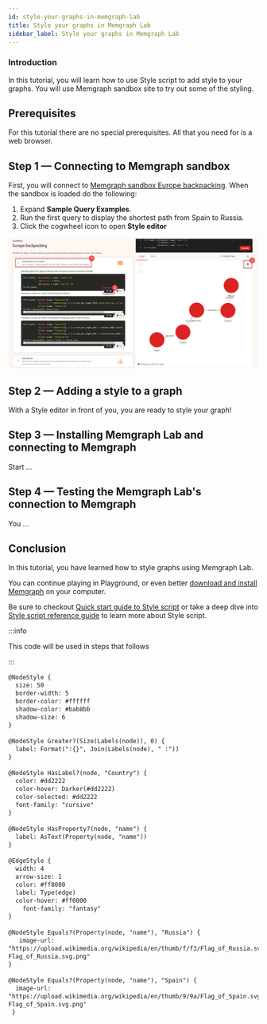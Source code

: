 ```yaml
---
id: style-your-graphs-in-memgraph-lab
title: Style your graphs in Memgraph Lab
sidebar_label: Style your graphs in Memgraph Lab
---
```


### Introduction

In this tutorial, you will learn how to use Style script to add style to your graphs. You will use  Memgraph sandbox site to try out some of the styling.


## Prerequisites

For this tutorial there are no special prerequisites. All that you need for is a web browser.


## Step 1 — Connecting to Memgraph sandbox

First, you will connect to [Memgraph sandbox Europe backpacking](https://playground.memgraph.com/sandbox/europe-backpacking). When the sandbox is loaded do the following:

1. Expand **Sample Query Examples**.
2. Run the first query to display the shortest path from Spain to Russia.
3. Click the cogwheel icon to open **Style editor**

![style-graphs-open-style-editor](../data/tutorials/style-your-graphs-in-memgraph-lab/style-graphs-open-style-editor.png)

## Step 2 — Adding a style to a graph

With a Style editor in front of you, you are ready to style your graph!

## Step 3 — Installing Memgraph Lab and connecting to Memgraph

Start ...

## Step 4 — Testing the Memgraph Lab's connection to Memgraph

You ...

## Conclusion

In this tutorial, you have learned how to style graphs using Memgraph Lab. 

You can continue playing in Playground, or even better  [download and install Memgraph](/docs/memgraph/installation) on your computer.

Be sure to checkout [Quick start guide to Style script](/docs/memgraph-lab/style-script/quick-start) or take a deep dive into [Style script reference guide](http://localhost:3000/docs/memgraph-lab/style-script/reference-guide) to learn more about Style script.


:::info

This code will be used in steps that follows 

:::

```
@NodeStyle {
  size: 50
  border-width: 5
  border-color: #ffffff
  shadow-color: #bab8bb
  shadow-size: 6
}

@NodeStyle Greater?(Size(Labels(node)), 0) {
  label: Format(":{}", Join(Labels(node), " :"))
}

@NodeStyle HasLabel?(node, "Country") {
  color: #dd2222
  color-hover: Darker(#dd2222)
  color-selected: #dd2222
  font-family: "cursive"
}

@NodeStyle HasProperty?(node, "name") {
  label: AsText(Property(node, "name"))
}

@EdgeStyle {
  width: 4
  arrow-size: 1
  color: #ff8000
  label: Type(edge)
  color-hover: #ff0000
    font-family: "fantasy"
}

@NodeStyle Equals?(Property(node, "name"), "Russia") {
   image-url: "https://upload.wikimedia.org/wikipedia/en/thumb/f/f3/Flag_of_Russia.svg/320px-Flag_of_Russia.svg.png"
}

@NodeStyle Equals?(Property(node, "name"), "Spain") {
  image-url: "https://upload.wikimedia.org/wikipedia/en/thumb/9/9a/Flag_of_Spain.svg/320px-Flag_of_Spain.svg.png"
 }
 ```